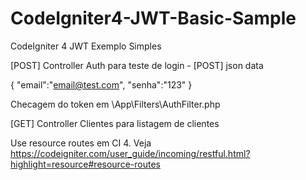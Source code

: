 # CodeIgniter4-JWT-Basic-Sample

CodeIgniter 4 JWT Exemplo Simples

[POST] Controller Auth  para teste de login - [POST] json data 

{
"email":"email@test.com",
"senha":"123"
}


Checagem do token em \App\Filters\AuthFilter.php


[GET] Controller Clientes para listagem de clientes

Use resource routes em CI 4. Veja https://codeigniter.com/user_guide/incoming/restful.html?highlight=resource#resource-routes
